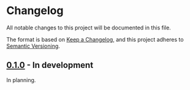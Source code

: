 # Changelog

All notable changes to this project will be documented in this file.

The format is based on [Keep a Changelog](https://keepachangelog.com/en/1.0.0/),
and this project adheres to [Semantic Versioning](https://semver.org/spec/v2.0.0.html).

## [0.1.0] - In development

In planning.

[0.1.0]: https://github.com/rlaphoenix/nton/releases/tag/v0.1.0
